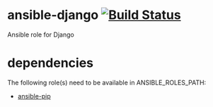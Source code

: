 # ansible-django [![Build Status](https://travis-ci.org/futurice/ansible-django.svg?branch=master)](https://travis-ci.org/futurice/ansible-django)
Ansible role for Django

# dependencies

The following role(s) need to be available in ANSIBLE_ROLES_PATH:
* [ansible-pip](https://github.com/futurice/ansible-pip)
